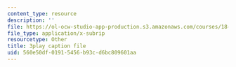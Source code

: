 ```yaml
---
content_type: resource
description: ''
file: https://ol-ocw-studio-app-production.s3.amazonaws.com/courses/18-06sc-linear-algebra-fall-2011/560e50df01915456b93cd6bc809601aa_Go2aLo7ZOlU.vtt
file_type: application/x-subrip
resourcetype: Other
title: 3play caption file
uid: 560e50df-0191-5456-b93c-d6bc809601aa
---
```

